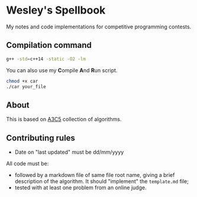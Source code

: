 # Wesley's Spellbook

My notes and code implementations for competitive programming contests.

## Compilation command

```sh
g++ -std=c++14 -static -O2 -lm
```

You can also use my <b>C</b>ompile <b>A</b>nd <b>R</b>un script.

```sh
chmod +x car
./car your_file
```

## About

This is based on [A3C5](https://github.com/alxli/Algorithm-Anthology) collection of algorithms.

## Contributing rules

- Date on "last updated" must be dd/mm/yyyy

All code must be:

- followed by a markdown file of same file root name, giving a brief description of the algorithm. It should "implement" the `template.md` file;
- tested with at least one problem from an online judge.
